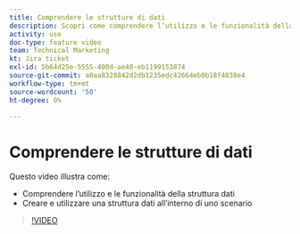 ```yaml
---
title: Comprendere le strutture di dati
description: Scopri come comprendere l’utilizzo e le funzionalità della struttura dati e come creare e utilizzare una struttura dati all’interno di uno scenario, il tutto in [!DNL Adobe Workfront Fusion].
activity: use
doc-type: feature video
team: Technical Marketing
kt: Jira ticket
exl-id: 5b64d25e-5555-400d-ae40-eb1199153874
source-git-commit: a0aa8328842d2db1235edc42664eb0b18f4038e4
workflow-type: tm+mt
source-wordcount: '50'
ht-degree: 0%

---
```


# Comprendere le strutture di dati

Questo video illustra come:

* Comprendere l’utilizzo e le funzionalità della struttura dati
* Creare e utilizzare una struttura dati all’interno di uno scenario

>[!VIDEO](https://video.tv.adobe.com/v/335293/?quality=12)

